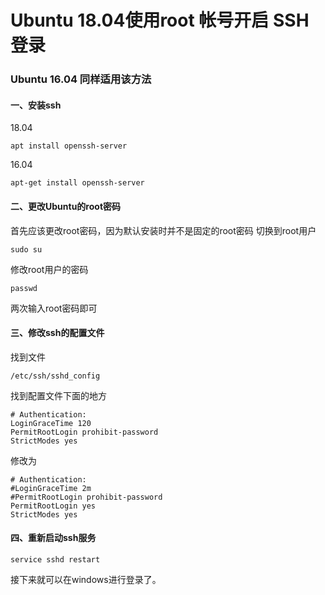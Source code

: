 # Ubuntu 18.04使用root 帐号开启 SSH 登录

### Ubuntu 16.04 同样适用该方法

#### 一、安装ssh

18.04

```
apt install openssh-server  
```

16.04

```
apt-get install openssh-server
```

#### 二、更改Ubuntu的root密码

首先应该更改root密码，因为默认安装时并不是固定的root密码
切换到root用户

```
sudo su 
```

修改root用户的密码

```
passwd
```

两次输入root密码即可

#### 三、修改ssh的配置文件

找到文件

```
/etc/ssh/sshd_config
```

找到配置文件下面的地方

```
# Authentication:
LoginGraceTime 120
PermitRootLogin prohibit-password
StrictModes yes
```

修改为

```
# Authentication:
#LoginGraceTime 2m
#PermitRootLogin prohibit-password
PermitRootLogin yes
StrictModes yes
```

#### 四、重新启动ssh服务

```
service sshd restart
```

接下来就可以在windows进行登录了。